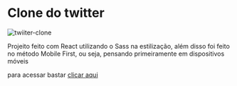 # Clone do twitter


![twiiter-clone](https://user-images.githubusercontent.com/122728865/229780364-58a573a4-e78f-40f9-8b51-defa85e3a395.png)


Projeito feito com React utilizando o Sass na estilização, além disso foi feito no método Mobile First, ou seja, pensando primeiramente em dispositivos móveis

para acessar bastar [clicar aqui](https://twitter-clone-two-teal.vercel.app/)
